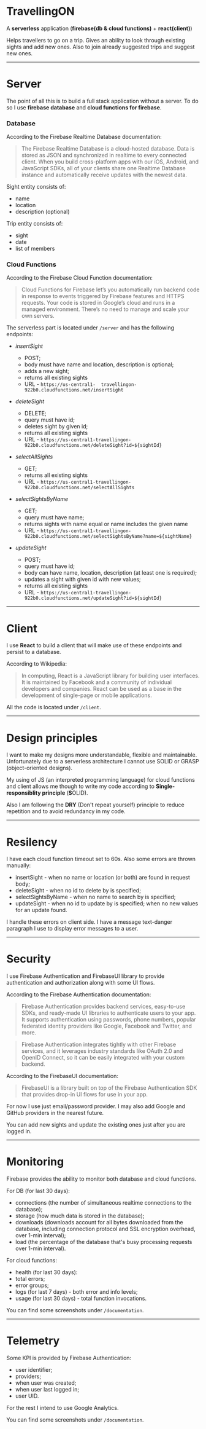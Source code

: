 # TravellingON

A **serverless** application (**firebase(db & cloud functions)** + **react(client)**)

Helps travellers to go on a trip. Gives an ability to look through existing sights and add new ones. Also to join already suggested trips and suggest new ones.

---
# Server

The point of all this is to build a full stack application without a server. To do so I use **firebase database** and **cloud functions for firebase**.

### Database
According to the Firebase Realtime Database documentation:
> The Firebase Realtime Database is a cloud-hosted database. Data is stored as JSON and synchronized in realtime to every connected client. When you build cross-platform apps with our iOS, Android, and JavaScript SDKs, all of your clients share one Realtime Database instance and automatically receive updates with the newest data.

Sight entity consists of:
- name
- location
- description (optional)

Trip entity consists of:
- sight
- date
- list of members

### Cloud Functions
According to the Firebase Cloud Function documentation:
> Cloud Functions for Firebase let’s you automatically run backend code in response to events triggered by Firebase features and HTTPS requests. Your code is stored in Google’s cloud and runs in a managed environment. There’s no need to manage and scale your own servers.

The serverless part is located under `/server` and has the following endpoints:
* *insertSight*
  * POST;
  * body must have name and location, description is optional;
  * adds a new sight;
  * returns all existing sights 
  * URL - `https://us-central1-  travellingon-922b0.cloudfunctions.net/insertSight`
  
* *deleteSight*
  * DELETE;
  * query must have id;
  * deletes sight by given id;
  * returns all existing sights 
  * URL - `https://us-central1-travellingon-922b0.cloudfunctions.net/deleteSight?id=${sightId}`
  
* *selectAllSights*
  * GET;
  * returns all existing sights 
  * URL - `https://us-central1-travellingon-922b0.cloudfunctions.net/selectAllSights`
  
* *selectSightsByName*
  * GET;
  * query must have name;
  * returns sights with name equal or name includes the given name
  * URL - `https://us-central1-travellingon-922b0.cloudfunctions.net/selectSightsByName?name=${sightName}`
  
* *updateSight*
  * POST;
  * query must have id;
  * body can have name, location, description (at least one is required);
  * updates a sight with given id with new values;
  * returns all existing sights 
  * URL - `https://us-central1-travellingon-922b0.cloudfunctions.net/updateSight?id=${sightId}`

---
# Client
I use **React** to build a client that will make use of these endpoints and persist to a database.

According to Wikipedia:
> In computing, React is a JavaScript library for building user interfaces. It is maintained by Facebook and a community of individual developers and companies. React can be used as a base in the development of single-page or mobile applications.

All the code is located under `/client`.

---
# Design principles
I want to make my designs more understandable, flexible and maintainable. Unfortunately due to a serverless architecture I cannot use SOLID or GRASP (object-oriented designs).

My using of JS (an interpreted programming language) for cloud functions and client allows me though to write my code according to **Single-responsiblity principle** (**S**OLID).

Also I am following the **DRY** (Don't repeat yourself) principle to reduce repetition and to avoid redundancy in my code.

---
# Resilency
I have each cloud function timeout set to 60s. 
Also some errors are thrown manually:
- insertSight - when no name or location (or both) are found in request body;
- deleteSight - when no id to delete by is specified;
- selectSightsByName - when no name to search by is specified;
- updateSight - when no id to update by is specified; when no new values for an update found.

I handle these errors on client side. I have a message text-danger paragraph I use to display error messages to a user.

---
# Security
I use Firebase Authentication and FirebaseUI library to provide authentication and authorization along with some UI flows.

According to the Firebase Authentication documentation:
> Firebase Authentication provides backend services, easy-to-use SDKs, and ready-made UI libraries to authenticate users to your app. It supports authentication using passwords, phone numbers, popular federated identity providers like Google, Facebook and Twitter, and more.

> Firebase Authentication integrates tightly with other Firebase services, and it leverages industry standards like OAuth 2.0 and OpenID Connect, so it can be easily integrated with your custom backend.

According to the FirebaseUI documentation:
> FirebaseUI is a library built on top of the Firebase Authentication SDK that provides drop-in UI flows for use in your app.

For now I use just email/password provider. I may also add Google and GitHub providers in the nearest future.

You can add new sights and update the existing ones just after you are logged in.

---
# Monitoring
Firebase provides the ability to monitor both database and cloud functions.

For DB (for last 30 days):
- connections (the number of simultaneous realtime connections to the database);
- storage (how much data is stored in the database);
- downloads (downloads account for all bytes downloaded from the database, including connection protocol and SSL encryption overhead, over 1-min interval);
- load (the percentage of the database that's busy processing requests over 1-min interval).

For cloud functions:
- health (for last 30 days):
 - total errors;
 - error groups;
- logs (for last 7 days) - both error and info levels;
- usage (for last 30 days) - total function invocations.

You can find some screenshots under `/documentation`.

---
# Telemetry
Some KPI is provided by Firebase Authentication:
- user identifier;
- providers;
- when user was created;
- when user last logged in;
- user UID.

For the rest I intend to use Google Analytics.

You can find some screenshots under `/documentation`.
